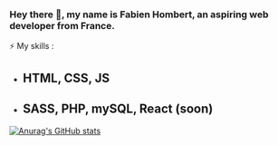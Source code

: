 ### Hey there 👋, my name is Fabien Hombert, an aspiring web developer from France.

  ⚡ My skills :
  
  - ## HTML, CSS, JS
  - ## SASS, PHP, mySQL, React (soon) 

[![Anurag's GitHub stats](https://github-readme-stats.vercel.app/api?username=Picoche)](https://github.com/anuraghazra/github-readme-stats)



<!--
**Picoche/Picoche** is a ✨ _special_ ✨ repository because its `README.md` (this file) appears on your GitHub profile.

Here are some ideas to get you started:

- 🔭 I’m currently working on ...
- 🌱 I’m currently learning ...
- 👯 I’m looking to collaborate on ...
- 🤔 I’m looking for help with ...
- 💬 Ask me about ...
- 📫 How to reach me: ...
- 😄 Pronouns: ...
- ⚡ Fun fact: ...
-->
